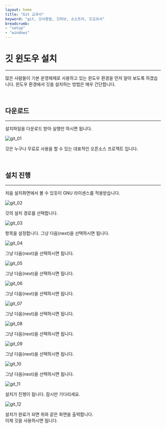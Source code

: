 ```yaml
---
layout: home
title: "Git 교과서"
keyword: "git, 깃사용법, 깃허브, 소스트리, 깃교과서"
breadcrumb:
- "setup"
- "windows"
---
```


# 깃 윈도우 설치
---
많은 사람들이 기본 운영체제로 사용하고 있는 윈도우 환경을 먼저 알아 보도록 하겠습니다. 윈도우 환경에서 깃을 설치하는 방법은 매우 간단합니다. 

<br>

## 다운로드
---
설치파일을 다운로드 받아 실행만 하시면 됩니다.

![git_01](./img/git_01.png)

깃은 누구나 무료로 사용을 할 수 있는 대표적인 오픈소스 프로젝트 입니다. 

<br>

## 설치 진행
---
처음 설치화면에서 볼 수 있듯이 GNU 라이센스를 적용받습니다.

![git_02](./img/git_02.png)

깃의 설치 경로를 선택합니다.

![git_03](./img/git_03.png)

항목을 설정합니다. 그냥 다음(next)을 선택하시면 됩니다.

![git_04](./img/git_04.png)

그냥 다음(next)을 선택하시면 됩니다.

![git_05](./img/git_05.png)

그냥 다음(next)을 선택하시면 됩니다.

![git_06](./img/git_06.png)

그냥 다음(next)을 선택하시면 됩니다.

![git_07](./img/git_07.png)

그냥 다음(next)을 선택하시면 됩니다.

![git_08](./img/git_08.png)

그냥 다음(next)을 선택하시면 됩니다.

![git_09](./img/git_09.png)

그냥 다음(next)을 선택하시면 됩니다.

![git_10](./img/git_10.png)

그냥 다음(next)을 선택하시면 됩니다.

![git_11](./img/git_11.png)

설치가 진행이 됩니다. 잠시만 기다리세요.

![git_12](./img/git_12.png)

설치가 완료가 되면 위와 같은 화면을 출력합니다.  
이제 깃을 사용하시면 됩니다.

<br>